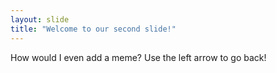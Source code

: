 ```yaml
---
layout: slide
title: "Welcome to our second slide!"
---
```

How would I even add a meme?
Use the left arrow to go back!
